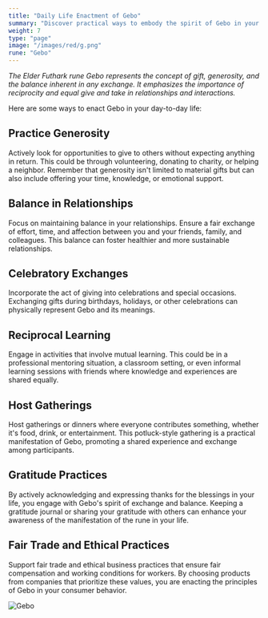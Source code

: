 ```yaml
---
title: "Daily Life Enactment of Gebo"
summary: "Discover practical ways to embody the spirit of Gebo in your daily life. Practice generosity through volunteering and helping others, maintain balance in your relationships, and incorporate gift-giving into celebrations. Engage in reciprocal learning, host potluck-style gatherings, and express gratitude regularly. Support fair trade and ethical business practices to reflect Gebo’s principles in your consumer behavior. Embrace Gebo to foster generosity, balance, and meaningful exchanges in your life."
weight: 7
type: "page"
image: "/images/red/g.png"
rune: "Gebo"
---
```


*The Elder Futhark rune Gebo represents the concept of gift, generosity, and the balance inherent in any exchange. It emphasizes the importance of reciprocity and equal give and take in relationships and interactions.*

Here are some ways to enact Gebo in your day-to-day life:

## Practice Generosity

Actively look for opportunities to give to others without expecting anything in return. This could be through volunteering, donating to charity, or helping a neighbor. Remember that generosity isn't limited to material gifts but can also include offering your time, knowledge, or emotional support.

## Balance in Relationships

Focus on maintaining balance in your relationships. Ensure a fair exchange of effort, time, and affection between you and your friends, family, and colleagues. This balance can foster healthier and more sustainable relationships.

## Celebratory Exchanges

Incorporate the act of giving into celebrations and special occasions. Exchanging gifts during birthdays, holidays, or other celebrations can physically represent Gebo and its meanings.

## Reciprocal Learning

Engage in activities that involve mutual learning. This could be in a professional mentoring situation, a classroom setting, or even informal learning sessions with friends where knowledge and experiences are shared equally.

## Host Gatherings

Host gatherings or dinners where everyone contributes something, whether it's food, drink, or entertainment. This potluck-style gathering is a practical manifestation of Gebo, promoting a shared experience and exchange among participants.

## Gratitude Practices

 By actively acknowledging and expressing thanks for the blessings in your life, you engage with Gebo's spirit of exchange and balance. Keeping a gratitude journal or sharing your gratitude with others can enhance your awareness of the manifestation of the rune in your life.

## Fair Trade and Ethical Practices

Support fair trade and ethical business practices that ensure fair compensation and working conditions for workers. By choosing products from companies that prioritize these values, you are enacting the principles of Gebo in your consumer behavior.

![Gebo](/images/jelling/g.webp "Gebo")
